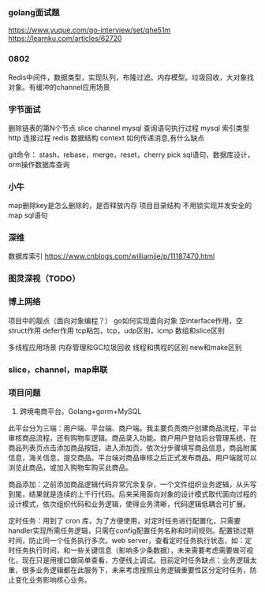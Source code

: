 ### golang面试题

https://www.yuque.com/go-interview/set/qhe51m
https://learnku.com/articles/62720

### 0802

Redis中间件，数据类型，实现队列，布隆过滤。内存模型。垃圾回收，大对象找对象。有缓冲的channel应用场景

### 字节面试

删除链表的第N个节点
slice
channel
mysql 查询语句执行过程
mysql 索引类型
http 连接过程
redis 数据结构
context 如何传递消息,有什么缺点

git命令： stash，rebase，merge，reset，cherry pick
sql语句，数据库设计，orm操作数据库查询

### 小牛

map删除key是怎么删除的，是否释放内存
项目目录结构
不用锁实现并发安全的map
sql语句

### 深维

数据库索引
https://www.cnblogs.com/williamjie/p/11187470.html

### 图灵深视（TODO）





### 博上网络

项目中的靓点（面向对象编程？）
go如何实现面向对象
空interface作用，空struct作用
defer作用
tcp粘包，tcp，udp区别，icmp
数组和slice区别

多线程应用场景
内存管理和GC垃圾回收
线程和携程的区别
new和make区别


### slice，channel，map串联


### 项目问题

1. 跨境电商平台。Golang+gorm+MySQL

此平台分为三端：用户端、平台端、商户端。我主要负责商户创建商品流程，平台审核商品流程，还有购物车逻辑。商品录入功能。商户用户登陆后台管理系统，在商品列表页点击添加商品按钮，进入添加页，依次分步骤填写商品信息，商品附属信息，海关信息，提交商品。平台端对商品审核之后正式发布商品。用户端就可以浏览此商品，或加入购物车购买此商品。

商品添加：之前添加商品逻辑代码异常冗余复杂，一个文件组织业务逻辑，从头写到尾，结果就是连续的上千行代码。后来采用面向对象的设计模式取代面向过程的设计模式，依次组织代码和业务逻辑，使得业务清晰，代码逻辑低耦合可扩展。

定时任务：用到了 cron 库，为了方便使用，对定时任务进行配置化，只需要handler实现所需任务逻辑，只需在config配置任务名称和时间规则。配置锁过期时间，防止同一个任务执行多次。web server，查看定时任务执行状态，如：定时任务执行时间，和一些关键信息（影响多少条数据），未来需要考虑需要做可视化，现在只是用接口做简单查看，方便线上调试。目前定时任务缺点：业务逻辑太重，很多业务逻辑都在此服务下，未来考虑按照业务逻辑重要性区分定时任务，防止变化业务影响核心业务。
